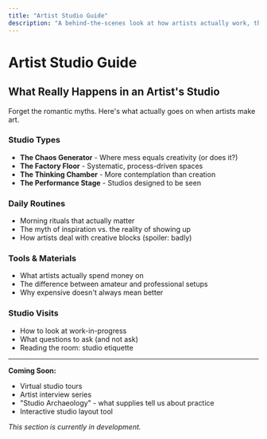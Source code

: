 ```yaml
---
title: "Artist Studio Guide"
description: "A behind-the-scenes look at how artists actually work, think, and create"
---
```


# Artist Studio Guide

## What Really Happens in an Artist's Studio

Forget the romantic myths. Here's what actually goes on when artists make art.

### Studio Types
- **The Chaos Generator** - Where mess equals creativity (or does it?)
- **The Factory Floor** - Systematic, process-driven spaces 
- **The Thinking Chamber** - More contemplation than creation
- **The Performance Stage** - Studios designed to be seen

### Daily Routines
- Morning rituals that actually matter
- The myth of inspiration vs. the reality of showing up
- How artists deal with creative blocks (spoiler: badly)

### Tools & Materials
- What artists actually spend money on
- The difference between amateur and professional setups
- Why expensive doesn't always mean better

### Studio Visits
- How to look at work-in-progress 
- What questions to ask (and not ask)
- Reading the room: studio etiquette

---

**Coming Soon:**
- Virtual studio tours
- Artist interview series  
- "Studio Archaeology" - what supplies tell us about practice
- Interactive studio layout tool

*This section is currently in development.*
